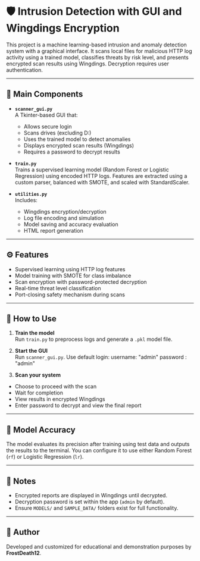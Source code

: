 # 🛡️ Intrusion Detection with GUI and Wingdings Encryption

This project is a machine learning-based intrusion and anomaly detection system with a graphical interface. It scans local files for malicious HTTP log activity using a trained model, classifies threats by risk level, and presents encrypted scan results using Wingdings. Decryption requires user authentication.

---

## 📁 Main Components

- **`scanner_gui.py`**  
  A Tkinter-based GUI that:
  - Allows secure login
  - Scans drives (excluding D:)
  - Uses the trained model to detect anomalies
  - Displays encrypted scan results (Wingdings)
  - Requires a password to decrypt results

- **`train.py`**  
  Trains a supervised learning model (Random Forest or Logistic Regression) using encoded HTTP logs. Features are extracted using a custom parser, balanced with SMOTE, and scaled with StandardScaler.

- **`utilities.py`**  
  Includes:
  - Wingdings encryption/decryption
  - Log file encoding and simulation
  - Model saving and accuracy evaluation
  - HTML report generation

---

## ⚙️ Features

- Supervised learning using HTTP log features
- Model training with SMOTE for class imbalance
- Scan encryption with password-protected decryption
- Real-time threat level classification
- Port-closing safety mechanism during scans
---

## 🚀 How to Use

1. **Train the model**  
   Run `train.py` to preprocess logs and generate a `.pkl` model file.

2. **Start the GUI**  
   Run `scanner_gui.py`. Use default login:
username: "admin"
password : "admin"


3. **Scan your system**  
- Choose to proceed with the scan
- Wait for completion
- View results in encrypted Wingdings
- Enter password to decrypt and view the final report

---

## 🧪 Model Accuracy

The model evaluates its precision after training using test data and outputs the results to the terminal. You can configure it to use either Random Forest (`rf`) or Logistic Regression (`lr`).

---

## 📌 Notes

- Encrypted reports are displayed in Wingdings until decrypted.
- Decryption password is set within the app (`admin` by default).
- Ensure `MODELS/` and `SAMPLE_DATA/` folders exist for full functionality.

---

## 🧠 Author

Developed and customized for educational and demonstration purposes by **FrostDeath12**.
